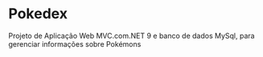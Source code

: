 # Pokedex
Projeto de Aplicação Web MVC.com.NET 9 e banco de dados MySql, para gerenciar informações sobre Pokémons
